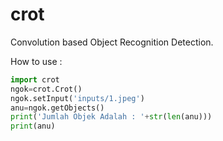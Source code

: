 # crot
Convolution based Object Recognition Detection. 

How to use :

```py
import crot
ngok=crot.Crot()
ngok.setInput('inputs/1.jpeg')
anu=ngok.getObjects()
print('Jumlah Objek Adalah : '+str(len(anu)))
print(anu)
```